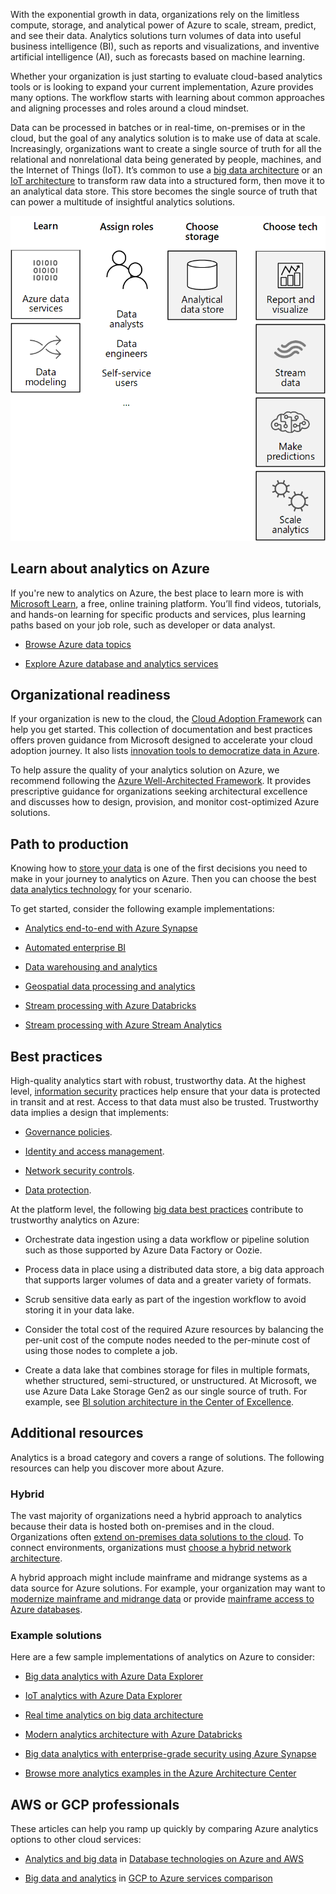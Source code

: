 With the exponential growth in data, organizations rely on the limitless
compute, storage, and analytical power of Azure to scale, stream, predict, and
see their data. Analytics solutions turn volumes of data into useful business
intelligence (BI), such as reports and visualizations, and inventive artificial
intelligence (AI), such as forecasts based on machine learning.

Whether your organization is just starting to evaluate cloud-based analytics
tools or is looking to expand your current implementation, Azure provides many
options. The workflow starts with learning about common approaches and aligning
processes and roles around a cloud mindset.

Data can be processed in batches or in real-time, on-premises or in the cloud,
but the goal of any analytics solution is to make use of data at scale.
Increasingly, organizations want to create a single source of truth for all the
relational and nonrelational data being generated by people, machines, and the
Internet of Things (IoT). It’s common to use a [big data
architecture](../../guide/architecture-styles/big-data.md)
or an [IoT
architecture](../../guide/architecture-styles/big-data.md#iot-architecture)
to transform raw data into a structured form, then move it to an analytical data
store. This store becomes the single source of truth that can power a multitude
of insightful analytics solutions.

![The solution journey for analytics on Azure starts with learning and assigning roles. Next, choose a storage solution and an Azure BI or AI technology for the workload.](../media/analytics-get-started-diagram.png)

## Learn about analytics on Azure

If you're new to analytics on Azure, the best place to learn more is with
[Microsoft Learn](/learn/?WT.mc_id=learnaka), a free, online training platform.
You’ll find videos, tutorials, and hands-on learning for specific products and
services, plus learning paths based on your job role, such as developer or data
analyst.

-   [Browse Azure data
    topics](/learn/browse/?products=azure&filter-products=data&terms=data)

-   [Explore Azure database and analytics
    services](/learn/modules/azure-database-fundamentals/)

## Organizational readiness 

If your organization is new to the cloud, the [Cloud Adoption
Framework](/azure/cloud-adoption-framework/) can
help you get started. This collection of documentation and best practices offers
proven guidance from Microsoft designed to accelerate your cloud adoption
journey. It also lists [innovation tools to democratize data in
Azure](/azure/cloud-adoption-framework/innovate/best-practices/data).

To help assure the quality of your analytics solution on Azure, we recommend
following the [Azure Well-Architected
Framework](../../framework/index.md). It
provides prescriptive guidance for organizations seeking architectural
excellence and discusses how to design, provision, and monitor cost-optimized
Azure solutions.

## Path to production

Knowing how to [store your
data](../../data-guide/technology-choices/analytical-data-stores.md)
is one of the first decisions you need to make in your journey to analytics on
Azure. Then you can choose the best [data analytics
technology](../../data-guide/technology-choices/analysis-visualizations-reporting.md)
for your scenario.

To get started, consider the following example implementations:

-   [Analytics end-to-end with Azure
    Synapse](../../example-scenario/dataplate2e/data-platform-end-to-end.yml)

-   [Automated enterprise
    BI](../../reference-architectures/data/enterprise-bi-adf.yml)

-   [Data warehousing and
    analytics](../../example-scenario/data/data-warehouse.yml)

-   [Geospatial data processing and
    analytics](../../example-scenario/data/geospatial-data-processing-analytics-azure.yml)

-   [Stream processing with Azure
    Databricks](../../reference-architectures/data/stream-processing-databricks.yml)

-   [Stream processing with Azure Stream
    Analytics](../../reference-architectures/data/stream-processing-stream-analytics.yml)

## Best practices

High-quality analytics start with robust, trustworthy data. At the highest
level, [information
security](../../framework/security/overview.md)
practices help ensure that your data is protected in transit and at rest. Access
to that data must also be trusted. Trustworthy data implies a design that
implements:

-   [Governance
    policies](../../framework/security/design-governance.md).

-   [Identity and access
    management](../../framework/security/design-identity.md).

-   [Network security
    controls](../../framework/security/design-network.md).

-   [Data
    protection](../../framework/security/design-storage.md).

At the platform level, the following [big data best
practices](../../guide/architecture-styles/big-data.md#best-practices)
contribute to trustworthy analytics on Azure:

-   Orchestrate data ingestion using a data workflow or pipeline solution such
    as those supported by Azure Data Factory or Oozie.

-   Process data in place using a distributed data store, a big data approach
    that supports larger volumes of data and a greater variety of formats.

-   Scrub sensitive data early as part of the ingestion workflow to avoid
    storing it in your data lake.

-   Consider the total cost of the required Azure resources by balancing the
    per-unit cost of the compute nodes needed to the per-minute cost of using
    those nodes to complete a job.

-   Create a data lake that combines storage for files in multiple formats,
    whether structured, semi-structured, or unstructured. At Microsoft, we use
    Azure Data Lake Storage Gen2 as our single source of truth. For example, see
    [BI solution architecture in the Center of
    Excellence](/power-bi/guidance/center-of-excellence-business-intelligence-solution-architecture).

## Additional resources

Analytics is a broad category and covers a range of solutions. The following
resources can help you discover more about Azure.

### Hybrid

The vast majority of organizations need a hybrid approach to analytics because
their data is hosted both on-premises and in the cloud. Organizations often
[extend on-premises data solutions to the
cloud](../../data-guide/scenarios/hybrid-on-premises-and-cloud.md).
To connect environments, organizations must [choose a hybrid network
architecture](../../reference-architectures/hybrid-networking/index.yml).

A hybrid approach might include mainframe and midrange systems as a data source
for Azure solutions. For example, your organization may want to [modernize
mainframe and midrange
data](../../reference-architectures/migration/modernize-mainframe-data-to-azure.yml)
or provide [mainframe access to Azure
databases](./mainframe-access-azure-databases.yml).

### Example solutions

Here are a few sample implementations of analytics on Azure to consider:

-   [Big data analytics with Azure Data
    Explorer](./big-data-azure-data-explorer.yml)

-   [IoT analytics with Azure Data
    Explorer](./iot-azure-data-explorer.yml)

-   [Real time analytics on big data
    architecture](./real-time-analytics.yml)

-   [Modern analytics architecture with Azure
    Databricks](./azure-databricks-modern-analytics-architecture.yml)

-   [Big data analytics with enterprise-grade security using Azure
    Synapse](./big-data-analytics-enterprise-grade-security.yml)

-   [Browse more analytics examples in the Azure Architecture
    Center](../../browse/index.yml?azure_categories=analytics)

## AWS or GCP professionals

These articles can help you ramp up quickly by comparing Azure analytics options
to other cloud services:

-   [Analytics and big
    data](../../aws-professional/databases.md#analytics-and-big-data)
    in [Database technologies on Azure and
    AWS](../../aws-professional/databases.md)

-   [Big data and
    analytics](../../gcp-professional/services.md#big-data-and-analytics)
    in [GCP to Azure services
    comparison](../../gcp-professional/services.md)